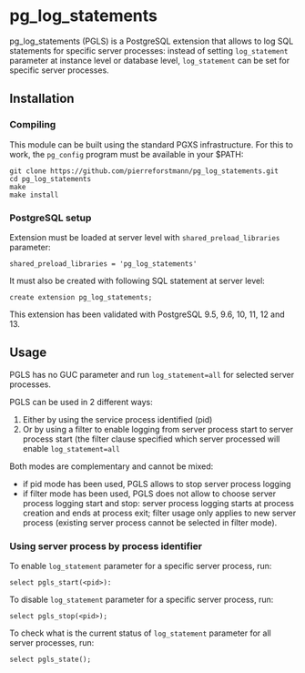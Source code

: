 # pg_log_statements

pg_log_statements (PGLS) is a PostgreSQL extension that allows to log SQL statements for specific server processes: instead of setting `log_statement` parameter at instance level or database level, `log_statement` can be set for specific server processes.

## Installation
### Compiling

This module can be built using the standard PGXS infrastructure. For this to work, the `pg_config` program must be available in your $PATH:


    git clone https://github.com/pierreforstmann/pg_log_statements.git 
    cd pg_log_statements 
    make 
    make install 


### PostgreSQL setup

Extension must be loaded at server level with `shared_preload_libraries` parameter:

    shared_preload_libraries = 'pg_log_statements'
     

It must also be created with following SQL statement at server level:

    create extension pg_log_statements;

This extension has been validated with PostgreSQL 9.5, 9.6, 10, 11, 12 and 13.

## Usage

PGLS has no GUC parameter and run `log_statement=all` for selected server processes.

PGLS can be used in 2 different ways:

1. Either by using the service process identified (pid)
2. Or by using a filter to enable logging from server process start to server process start (the filter clause specified which server processed will enable `log_statement=all`

Both modes are complementary and cannot be mixed:
- if pid mode has been used, PGLS allows to stop server process logging
- if filter mode has been used, PGLS does not allow to choose server process logging start and stop: server process logging starts at process creation and ends at process exit; filter usage only applies to new server process (existing server process cannot be selected in filter mode).

### Using server process by process identifier

To enable `log_statement` parameter for a specific server process, run:

    select pgls_start(<pid>):
  
To disable `log_statement` parameter for a specific server process, run:

    select pgls_stop(<pid>);
  
To check what is the current status of `log_statement` parameter for all server processes, run:

    select pgls_state();

  
